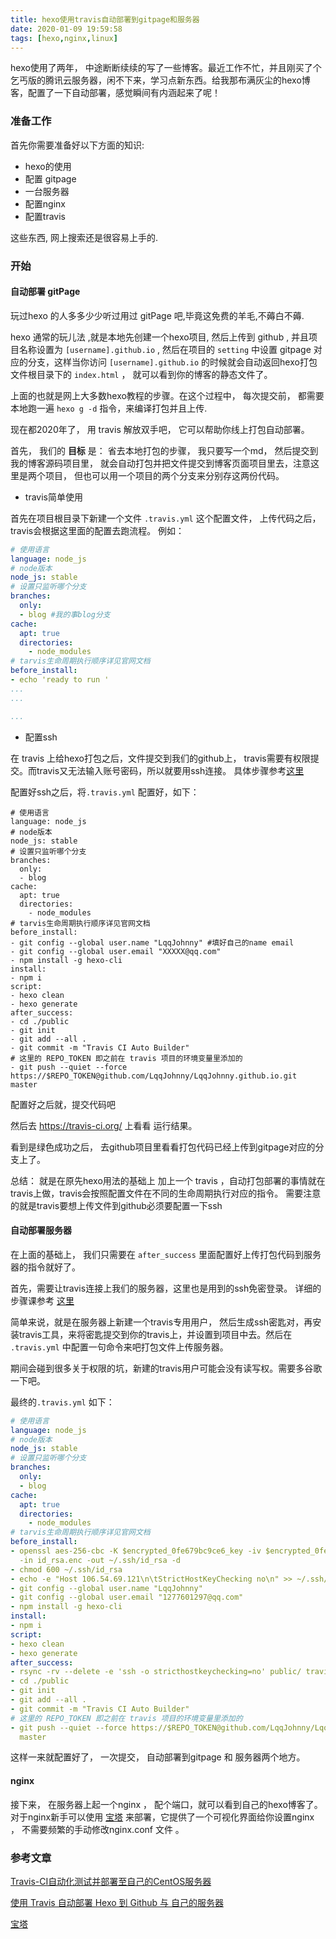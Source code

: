 ```yaml
---
title: hexo使用travis自动部署到gitpage和服务器
date: 2020-01-09 19:59:58
tags: [hexo,nginx,linux]
---
```



hexo使用了两年， 中途断断续续的写了一些博客。最近工作不忙，并且刚买了个乞丐版的腾讯云服务器，闲不下来，学习点新东西。给我那布满灰尘的hexo博客，配置了一下自动部署，感觉瞬间有内涵起来了呢！

<!--more-->

### 准备工作

首先你需要准备好以下方面的知识: 
- hexo的使用 
- 配置 gitpage
- 一台服务器
- 配置nginx
- 配置travis

这些东西, 网上搜索还是很容易上手的.

### 开始


#### 自动部署 gitPage

玩过hexo 的人多多少少听过用过 gitPage 吧,毕竟这免费的羊毛,不薅白不薅.

hexo 通常的玩儿法 ,就是本地先创建一个hexo项目, 然后上传到 github , 并且项目名称设置为 `[username].github.io` , 然后在项目的 `setting` 中设置 gitpage 对应的分支，这样当你访问 `[username].github.io` 的时候就会自动返回hexo打包文件根目录下的 `index.html` ， 就可以看到你的博客的静态文件了。

上面的也就是网上大多数hexo教程的步骤。在这个过程中， 每次提交前， 都需要本地跑一遍 `hexo g -d` 指令，来编译打包并且上传.

现在都2020年了， 用 travis 解放双手吧， 它可以帮助你线上打包自动部署。

首先， 我们的 **目标** 是： 省去本地打包的步骤， 我只要写一个md， 然后提交到我的博客源码项目里， 就会自动打包并把文件提交到博客页面项目里去，注意这里是两个项目， 但也可以用一个项目的两个分支来分别存这两份代码。


- travis简单使用

首先在项目根目录下新建一个文件 `.travis.yml` 这个配置文件， 上传代码之后， travis会根据这里面的配置去跑流程。
例如：
```yml
# 使用语言
language: node_js
# node版本
node_js: stable
# 设置只监听哪个分支
branches:
  only:
  - blog #我的事blog分支
cache:
  apt: true
  directories:
    - node_modules
# tarvis生命周期执行顺序详见官网文档
before_install:
- echo 'ready to run '
...
...

...

```

- 配置ssh

在 travis 上给hexo打包之后，文件提交到我们的github上， travis需要有权限提交。而travis又无法输入账号密码，所以就要用ssh连接。
具体步骤参考[这里](https://segmentfault.com/a/1190000009054888)

配置好ssh之后，将`.travis.yml` 配置好，如下：
```
# 使用语言
language: node_js
# node版本
node_js: stable
# 设置只监听哪个分支
branches:
  only:
  - blog
cache:
  apt: true
  directories:
    - node_modules
# tarvis生命周期执行顺序详见官网文档
before_install:
- git config --global user.name "LqqJohnny" #填好自己的name email
- git config --global user.email "XXXXX@qq.com"
- npm install -g hexo-cli
install:
- npm i 
script:
- hexo clean
- hexo generate
after_success:
- cd ./public
- git init
- git add --all .
- git commit -m "Travis CI Auto Builder"
# 这里的 REPO_TOKEN 即之前在 travis 项目的环境变量里添加的
- git push --quiet --force https://$REPO_TOKEN@github.com/LqqJohnny/LqqJohnny.github.io.git  master

```

配置好之后就，提交代码吧

然后去 https://travis-ci.org/ 上看看 运行结果。

看到是绿色成功之后， 去github项目里看看打包代码已经上传到gitpage对应的分支上了。


总结： 就是在原先hexo用法的基础上 加上一个 travis ，自动打包部署的事情就在travis上做，travis会按照配置文件在不同的生命周期执行对应的指令。
需要注意的就是travis要想上传文件到github必须要配置一下ssh

#### 自动部署服务器

在上面的基础上， 我们只需要在 `after_success` 里面配置好上传打包代码到服务器的指令就好了。

首先，需要让travis连接上我们的服务器，这里也是用到的ssh免密登录。
详细的步骤课参考 [这里](https://www.cnblogs.com/homehtml/p/11796836.html)

简单来说，就是在服务器上新建一个travis专用用户， 然后生成ssh密匙对，再安装travis工具，来将密匙提交到你的travis上，并设置到项目中去。然后在 `.travis.yml` 中配置一句命令来吧打包文件上传服务器。

期间会碰到很多关于权限的坑，新建的travis用户可能会没有读写权。需要多谷歌一下吧。

最终的`.travis.yml` 如下： 

```yml
# 使用语言
language: node_js
# node版本
node_js: stable
# 设置只监听哪个分支
branches:
  only:
  - blog
cache:
  apt: true
  directories:
    - node_modules
# tarvis生命周期执行顺序详见官网文档
before_install:
- openssl aes-256-cbc -K $encrypted_0fe679bc9ce6_key -iv $encrypted_0fe679bc9ce6_iv
  -in id_rsa.enc -out ~/.ssh/id_rsa -d
- chmod 600 ~/.ssh/id_rsa
- echo -e "Host 106.54.69.121\n\tStrictHostKeyChecking no\n" >> ~/.ssh/config
- git config --global user.name "LqqJohnny"
- git config --global user.email "1277601297@qq.com"
- npm install -g hexo-cli
install:
- npm i 
script:
- hexo clean
- hexo generate
after_success:
- rsync -rv --delete -e 'ssh -o stricthostkeychecking=no' public/ travis@106.54.69.121:/usr/local/webserver/nginx/html/hexoblog
- cd ./public
- git init
- git add --all .
- git commit -m "Travis CI Auto Builder"
# 这里的 REPO_TOKEN 即之前在 travis 项目的环境变量里添加的
- git push --quiet --force https://$REPO_TOKEN@github.com/LqqJohnny/LqqJohnny.github.io.git
  master

```

这样一来就配置好了， 一次提交， 自动部署到gitpage 和 服务器两个地方。

#### nginx 

接下来， 在服务器上起一个nginx ， 配个端口，就可以看到自己的hexo博客了。
对于nginx新手可以使用 [宝塔](https://www.bt.cn/) 来部署，它提供了一个可视化界面给你设置nginx ， 不需要频繁的手动修改nginx.conf 文件 。



### 参考文章 

[Travis-CI自动化测试并部署至自己的CentOS服务器](https://www.cnblogs.com/homehtml/p/11796836.html)

[使用 Travis 自动部署 Hexo 到 Github 与 自己的服务器](https://segmentfault.com/a/1190000009054888)

[宝塔](https://www.bt.cn/bbs/thread-19376-1-1.html)
